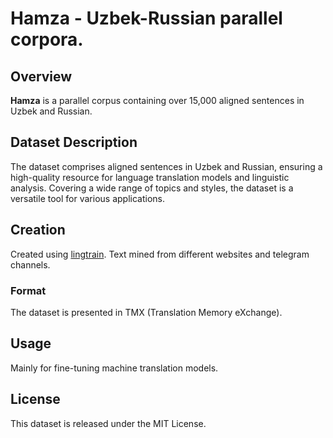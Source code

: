 # Hamza - Uzbek-Russian parallel corpora.

## Overview
**Hamza** is a parallel corpus containing over 15,000 aligned sentences in Uzbek and Russian.

## Dataset Description
The dataset comprises aligned sentences in Uzbek and Russian, ensuring a high-quality resource for language translation models and linguistic analysis. Covering a wide range of topics and styles, the dataset is a versatile tool for various applications.

## Creation
Created using [lingtrain](https://github.com/averkij/lingtrain-aligner). Text mined from different websites and telegram channels.

### Format
The dataset is presented in TMX (Translation Memory eXchange).

## Usage
Mainly for fine-tuning machine translation models.

## License
This dataset is released under the MIT License.
